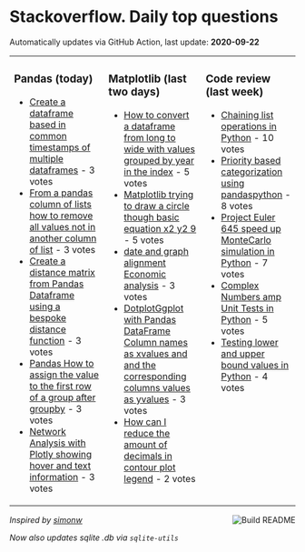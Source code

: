 # Stackoverflow. Daily top questions 

Automatically updates via GitHub Action, last update: **<!-- date starts -->2020-09-22<!-- date ends -->**


<table><tr><td valign="top" width="33%">

### Pandas (today)
<!-- pandas starts -->
* [Create a dataframe based in common timestamps of multiple dataframes](https://stackoverflow.com/questions/64013456/create-a-dataframe-based-in-common-timestamps-of-multiple-dataframes) - 3 votes
* [From a pandas column of lists how to remove all values not in another column of list](https://stackoverflow.com/questions/64001496/from-a-pandas-column-of-lists-how-to-remove-all-values-not-in-another-column-of) - 3 votes
* [Create a distance matrix from Pandas Dataframe using a bespoke distance function](https://stackoverflow.com/questions/64008893/create-a-distance-matrix-from-pandas-dataframe-using-a-bespoke-distance-function) - 3 votes
* [Pandas How to assign the value to the first row of a group after groupby](https://stackoverflow.com/questions/64002415/pandas-how-to-assign-the-value-to-the-first-row-of-a-group-after-groupby) - 3 votes
* [Network Analysis with Plotly showing hover and text information](https://stackoverflow.com/questions/64002898/network-analysis-with-plotly-showing-hover-and-text-information) - 3 votes
<!-- pandas ends -->
</td><td valign="top" width="34%">


### Matplotlib (last two days)
<!-- matplotlib starts -->
* [How to convert a dataframe from long to wide with values grouped by year in the index](https://stackoverflow.com/questions/63975678/how-to-convert-a-dataframe-from-long-to-wide-with-values-grouped-by-year-in-the) - 5 votes
* [Matplotlib trying to draw a circle though basic equation  x2  y2  9](https://stackoverflow.com/questions/63975431/matplotlib-trying-to-draw-a-circle-though-basic-equation-x2-y2-9) - 5 votes
* [date and graph alignment  Economic analysis](https://stackoverflow.com/questions/63990443/date-and-graph-alignment-economic-analysis) - 3 votes
* [DotplotGgplot with Pandas DataFrame Column names as xvalues and and the corresponding columns values as yvalues](https://stackoverflow.com/questions/63977495/dot-plot-ggplot-with-pandas-dataframe-column-names-as-x-values-and-and-the-corr) - 3 votes
* [How can I reduce the amount of decimals in contour plot legend](https://stackoverflow.com/questions/64005585/how-can-i-reduce-the-amount-of-decimals-in-contour-plot-legend) - 2 votes
<!-- matplotlib ends -->
</td><td valign="top" width="34%">


### Сode review (last week)
<!-- python starts -->
* [Chaining list operations in Python](https://codereview.stackexchange.com/questions/249610/chaining-list-operations-in-python) - 10 votes
* [Priority based categorization using pandaspython](https://codereview.stackexchange.com/questions/249474/priority-based-categorization-using-pandas-python) - 8 votes
* [Project Euler 645  speed up MonteCarlo simulation in Python](https://codereview.stackexchange.com/questions/249427/project-euler-645-speed-up-monte-carlo-simulation-in-python) - 7 votes
* [Complex Numbers amp Unit Tests in Python](https://codereview.stackexchange.com/questions/249460/complex-numbers-unit-tests-in-python) - 5 votes
* [Testing lower and upper bound values in Python](https://codereview.stackexchange.com/questions/249547/testing-lower-and-upper-bound-values-in-python) - 4 votes
<!-- python ends -->
</td></tr></table>

<a href="https://github.com/hp0404/hp0404/actions"><img src="https://github.com/hp0404/hp0404/workflows/Build%20README/badge.svg" align="right" alt="Build README"></a> <p>*Inspired by  [simonw](https://github.com/simonw/simonw)*</p> <p> *Now also updates sqlite .db via `sqlite-utils`* </p>
